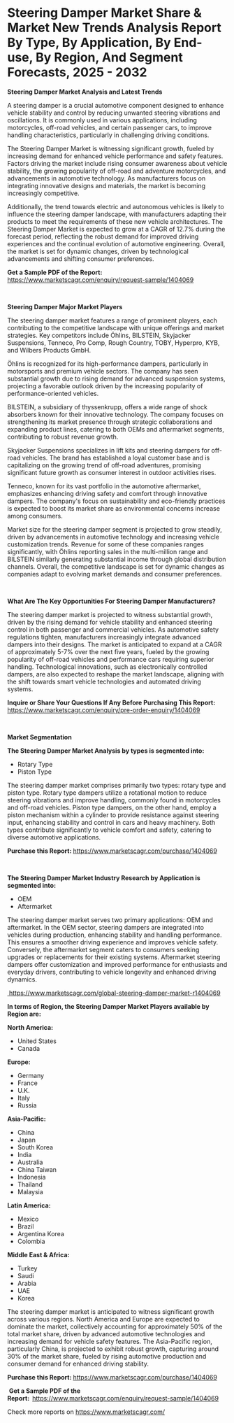 <p><h1>Steering Damper Market Share & Market New Trends Analysis Report By Type, By Application, By End-use, By Region, And Segment Forecasts, 2025 - 2032</h1></p><p><strong>Steering Damper Market Analysis and Latest Trends</strong></p>
<p><p>A steering damper is a crucial automotive component designed to enhance vehicle stability and control by reducing unwanted steering vibrations and oscillations. It is commonly used in various applications, including motorcycles, off-road vehicles, and certain passenger cars, to improve handling characteristics, particularly in challenging driving conditions.</p><p>The Steering Damper Market is witnessing significant growth, fueled by increasing demand for enhanced vehicle performance and safety features. Factors driving the market include rising consumer awareness about vehicle stability, the growing popularity of off-road and adventure motorcycles, and advancements in automotive technology. As manufacturers focus on integrating innovative designs and materials, the market is becoming increasingly competitive.</p><p>Additionally, the trend towards electric and autonomous vehicles is likely to influence the steering damper landscape, with manufacturers adapting their products to meet the requirements of these new vehicle architectures. The Steering Damper Market is expected to grow at a CAGR of 12.7% during the forecast period, reflecting the robust demand for improved driving experiences and the continual evolution of automotive engineering. Overall, the market is set for dynamic changes, driven by technological advancements and shifting consumer preferences.</p></p>
<p><strong>Get a Sample PDF of the Report:&nbsp;</strong> <a href="https://www.marketscagr.com/enquiry/request-sample/1404069?utm_campaign=1944&utm_medium=2&utm_source=Github&utm_content=ia&utm_term=13012025&utm_id=steering-damper">https://www.marketscagr.com/enquiry/request-sample/1404069</a></p>
<p>&nbsp;</p>
<p><strong>Steering Damper Major Market Players</strong></p>
<p><p>The steering damper market features a range of prominent players, each contributing to the competitive landscape with unique offerings and market strategies. Key competitors include Öhlins, BILSTEIN, Skyjacker Suspensions, Tenneco, Pro Comp, Rough Country, TOBY, Hyperpro, KYB, and Wilbers Products GmbH.</p><p>Öhlins is recognized for its high-performance dampers, particularly in motorsports and premium vehicle sectors. The company has seen substantial growth due to rising demand for advanced suspension systems, projecting a favorable outlook driven by the increasing popularity of performance-oriented vehicles.</p><p>BILSTEIN, a subsidiary of thyssenkrupp, offers a wide range of shock absorbers known for their innovative technology. The company focuses on strengthening its market presence through strategic collaborations and expanding product lines, catering to both OEMs and aftermarket segments, contributing to robust revenue growth.</p><p>Skyjacker Suspensions specializes in lift kits and steering dampers for off-road vehicles. The brand has established a loyal customer base and is capitalizing on the growing trend of off-road adventures, promising significant future growth as consumer interest in outdoor activities rises.</p><p>Tenneco, known for its vast portfolio in the automotive aftermarket, emphasizes enhancing driving safety and comfort through innovative dampers. The company's focus on sustainability and eco-friendly practices is expected to boost its market share as environmental concerns increase among consumers.</p><p>Market size for the steering damper segment is projected to grow steadily, driven by advancements in automotive technology and increasing vehicle customization trends. Revenue for some of these companies ranges significantly, with Öhlins reporting sales in the multi-million range and BILSTEIN similarly generating substantial income through global distribution channels. Overall, the competitive landscape is set for dynamic changes as companies adapt to evolving market demands and consumer preferences.</p></p>
<p>&nbsp;</p>
<p><strong>What Are The Key Opportunities For Steering Damper Manufacturers?</strong></p>
<p><p>The steering damper market is projected to witness substantial growth, driven by the rising demand for vehicle stability and enhanced steering control in both passenger and commercial vehicles. As automotive safety regulations tighten, manufacturers increasingly integrate advanced dampers into their designs. The market is anticipated to expand at a CAGR of approximately 5-7% over the next five years, fueled by the growing popularity of off-road vehicles and performance cars requiring superior handling. Technological innovations, such as electronically controlled dampers, are also expected to reshape the market landscape, aligning with the shift towards smart vehicle technologies and automated driving systems.</p></p>
<p><strong>Inquire or Share Your Questions If Any Before Purchasing This Report:</strong> <a href="https://www.marketscagr.com/enquiry/pre-order-enquiry/1404069?utm_campaign=1944&utm_medium=2&utm_source=Github&utm_content=ia&utm_term=13012025&utm_id=steering-damper">https://www.marketscagr.com/enquiry/pre-order-enquiry/1404069</a></p>
<p>&nbsp;</p>
<p><strong>Market Segmentation</strong></p>
<p><strong>The Steering Damper Market Analysis by types is segmented into:</strong></p>
<p><ul><li>Rotary Type</li><li>Piston Type</li></ul></p>
<p><p>The steering damper market comprises primarily two types: rotary type and piston type. Rotary type dampers utilize a rotational motion to reduce steering vibrations and improve handling, commonly found in motorcycles and off-road vehicles. Piston type dampers, on the other hand, employ a piston mechanism within a cylinder to provide resistance against steering input, enhancing stability and control in cars and heavy machinery. Both types contribute significantly to vehicle comfort and safety, catering to diverse automotive applications.</p></p>
<p><strong>Purchase this Report:&nbsp;</strong><a href="https://www.marketscagr.com/purchase/1404069?utm_campaign=1944&utm_medium=2&utm_source=Github&utm_content=ia&utm_term=13012025&utm_id=steering-damper">https://www.marketscagr.com/purchase/1404069</a></p>
<p>&nbsp;</p>
<p><strong>The Steering Damper Market Industry Research by Application is segmented into:</strong></p>
<p><ul><li>OEM</li><li>Aftermarket</li></ul></p>
<p><p>The steering damper market serves two primary applications: OEM and aftermarket. In the OEM sector, steering dampers are integrated into vehicles during production, enhancing stability and handling performance. This ensures a smoother driving experience and improves vehicle safety. Conversely, the aftermarket segment caters to consumers seeking upgrades or replacements for their existing systems. Aftermarket steering dampers offer customization and improved performance for enthusiasts and everyday drivers, contributing to vehicle longevity and enhanced driving dynamics.</p></p>
<p><a href="https://www.marketscagr.com/global-steering-damper-market-r1404069?utm_campaign=1944&utm_medium=2&utm_source=Github&utm_content=ia&utm_term=13012025&utm_id=steering-damper">&nbsp;https://www.marketscagr.com/global-steering-damper-market-r1404069</a></p>
<p><strong>In terms of Region, the Steering Damper Market Players available by Region are:</strong></p>
<p>
    <p> <strong> North America: </strong>
        <ul>
            <li>United States</li>
            <li>Canada</li>
        </ul>
        </p> 
    <p> <strong> Europe: </strong>
        <ul>
            <li>Germany</li>
            <li>France</li>
            <li>U.K.</li>
            <li>Italy</li>
            <li>Russia</li>
        </ul>
        </p> 
    <p> <strong> Asia-Pacific: </strong>
        <ul>
            <li>China</li>
            <li>Japan</li>
            <li>South Korea</li>
            <li>India</li>
            <li>Australia</li>
            <li>China Taiwan</li>
            <li>Indonesia</li>
            <li>Thailand</li>
            <li>Malaysia</li>
        </ul>
        </p> 
    <p> <strong> Latin America: </strong>
        <ul>
            <li>Mexico</li>
            <li>Brazil</li>
            <li>Argentina Korea</li>
            <li>Colombia</li>
        </ul>
        </p> 
    <p> <strong> Middle East & Africa: </strong>
        <ul>
            <li>Turkey</li>
            <li>Saudi</li>
            <li>Arabia</li>
            <li>UAE</li>
            <li>Korea</li>
        </ul>
    </p>
    </p>
<p><p>The steering damper market is anticipated to witness significant growth across various regions. North America and Europe are expected to dominate the market, collectively accounting for approximately 50% of the total market share, driven by advanced automotive technologies and increasing demand for vehicle safety features. The Asia-Pacific region, particularly China, is projected to exhibit robust growth, capturing around 30% of the market share, fueled by rising automotive production and consumer demand for enhanced driving stability.</p></p>
<p><strong>Purchase this Report: </strong><a href="https://www.marketscagr.com/purchase/1404069?utm_campaign=1944&utm_medium=2&utm_source=Github&utm_content=ia&utm_term=13012025&utm_id=steering-damper">https://www.marketscagr.com/purchase/1404069</a></p>
<p>&nbsp;<strong>Get a Sample PDF of the Report:&nbsp;&nbsp;</strong><a href="https://www.marketscagr.com/enquiry/request-sample/1404069?utm_campaign=1944&utm_medium=2&utm_source=Github&utm_content=ia&utm_term=13012025&utm_id=steering-damper">https://www.marketscagr.com/enquiry/request-sample/1404069</a></p>
<p><strong></strong></p>
<p>Check more reports on <a href="https://www.marketscagr.com/?utm_campaign=1944&utm_medium=2&utm_source=Github&utm_content=ia&utm_term=13012025&utm_id=steering-damper">https://www.marketscagr.com/</a></p>